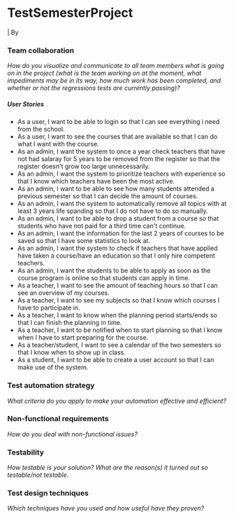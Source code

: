 # TestSemesterProject

| By 

### Team collaboration
_How do you visualize and communicate to all team members what is going on in the project (what is the team working on at the moment, what impediments may be in its way, how much work has been completed, and whether or not the regressions tests are currently passing)?_

##### User Stories
- As a user, I want to be able to login so that I can see everything i need from the school.
- As a user, I want to see the courses that are available so that I can do what I want with the course.
- As an admin, I want the system to once a year check teachers that have not had salaray for 5 years to be removed from the register so that the register doesn't grow too large unnecessarily.
- As an admin, I want the system to prioritize teachers with experience so that I know which teachers have been the most active.
- As an admin, I want to be able to see how many students attended a previous semester so that I can decide the amount of courses.
- As an admin, I want the system to automatically remove all topics with at least 3 years life spanding so that I do not have to do so manually.
- As an admin, I want to be able to drop a student from a course so that students who have not paid for a third time can't continue.
- As an admin, I want the information for the last 2 years of courses to be saved so that I have some statistics to look at.
- As an admin, I want the system to check if teachers that have applied have taken a course/have an education so that I only hire competent teachers.
- As an admin, I want the students to be able to apply as soon as the course program is online so that students can apply in time.
- As a teacher, I want to see the amount of teaching hours so that I can see an overview of my courses.
- As a teacher, I want to see my subjects so that I know which courses I have to participate in.
- As a teacher, I want to know when the planning period starts/ends so that I can finish the planning in time.
- As a teacher, I want to be notified when to start planning so that I know when I have to start preparing for the course.
- As a teacher/student, I want to see a calendar of the two semesters so that I know when to show up in class.
- As a student, I want to be able to create a user account so that I can make use of the system.

### Test automation strategy
_What criteria do you apply to make your automation effective and efficient?_

### Non-functional requirements
_How do you deal with non-functional issues?_

### Testability
_How testable is your solution? What are the reason(s) it turned out so testable/not testable._

### Test design techniques
_Which techniques have you used and how useful have they proven?_
